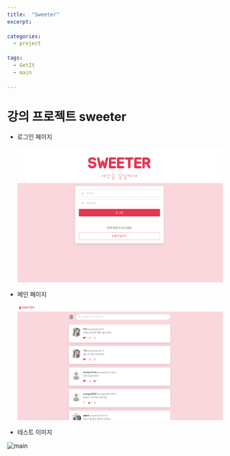 ```yaml
---
title:  "Sweeter"
excerpt: 

categories:
  - project

tags:
  - GetIt
  - main

---
```


# 강의 프로젝트 sweeter



- 로그인 페이지

  ![sweeter-login](../assets/images/sweeter-login.png)

- 메인 페이지

  ![sweeter-main](../assets/images/sweeter-main.png)
  
- 테스트 이미지
<img src="https://github.com/ssunghyeon/ssunghyeon.github.io/assets/images/sweeter-login.png" width="300px" alt="main">
